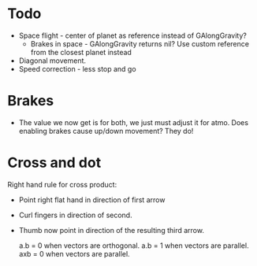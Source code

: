 # Todo

* Space flight - center of planet as reference instead of GAlongGravity?
    * Brakes in space - GAlongGravity returns nil? Use custom reference from the closest planet instead
* Diagonal movement.
* Speed correction - less stop and go

# Brakes

- The value we now get is for both, we just must adjust it for atmo.
  Does enabling brakes cause up/down movement? They do!

# Cross and dot

Right hand rule for cross product:

* Point right flat hand in direction of first arrow
* Curl fingers in direction of second.
* Thumb now point in direction of the resulting third arrow.

  a.b = 0 when vectors are orthogonal.
  a.b = 1 when vectors are parallel.
  axb = 0 when vectors are parallel.